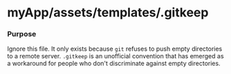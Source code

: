 # myApp/assets/templates/.gitkeep
### Purpose

Ignore this file.  It only exists because `git` refuses to push empty directories to a remote server.  `.gitkeep` is an unofficial convention that has emerged as a workaround for people who don't discriminate against empty directories.

<docmeta name="uniqueID" value="gitkeep45946">
<docmeta name="displayName" value=".gitkeep">
